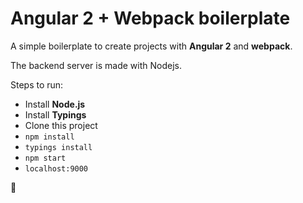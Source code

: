 # Angular 2 + Webpack boilerplate

A simple boilerplate to create projects with **Angular 2** and **webpack**.

The backend server is made with Nodejs.

Steps to run:

- Install **Node.js**
- Install **Typings**
- Clone this project
- `npm install`
- `typings install`
- `npm start`
- `localhost:9000`

:tada:
